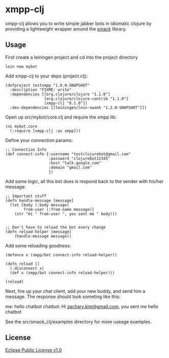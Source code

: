 # xmpp-clj

xmpp-clj allows you to write simple jabber bots in idiomatic clojure by providing a lightweight wrapper around the [smack](http://www.igniterealtime.org/projects/smack/) library.

## Usage

First create a leiningen project and cd into the project directory

    lein new mybot
    
Add xmpp-clj to your deps (project.clj):

    (defproject testxmpp "1.0.0-SNAPSHOT"
      :description "FIXME: write"
      :dependencies [[org.clojure/clojure "1.1.0"]
                     [org.clojure/clojure-contrib "1.1.0"]
                     [xmpp-clj "0.1.0"]]
      :dev-dependencies [[leiningen/lein-swank "1.2.0-SNAPSHOT"]])
      
Open up src/mybot/core.clj and require the xmpp lib:

    (ns mybot.core
      (:require [xmpp-clj :as xmpp]))

Define your connection params:

    ;; Connection Info
    (def connect-info {:username "testclojurebot@gmail.com"
                       :password "clojurebot12345"
                       :host "talk.google.com"
                       :domain "gmail.com"
                       })
		       
Add some logic, all this bot does is respond back to the sender with his/her message:
    
    ;; Important stuff
    (defn handle-message [message]
      (let [body (:body message)
            from-user (:from-name message)]
        (str "Hi " from-user ", you sent me " body)))


    ;; Don't have to reload the bot every change
    (defn reload-helper [message] 
        (handle-message message))

Add some reloading goodness:

    (defonce x (xmpp/bot connect-info reload-helper))

    (defn reload []
      (.disconnect x)
      (def x (xmpp/bot connect-info reload-helper)))

    (reload)
    
Next, fire up your chat client, add your new buddy, and send him a message.  The response should look someting like this:

me: hello chatbot
chatbot: Hi zachary.kim@gmail.com, you sent me hello chatbot

See the src/smack_clj/examples directory for more useage examples.

## License

[Eclipse Public License v1.0](http://www.eclipse.org/legal/epl-v10.html)
